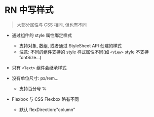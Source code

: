# RN 中写样式

> 大部分属性与 CSS 相同, 但也有不同

- 通过组件的 style 属性绑定样式

  - 支持对象, 数组, 或者通过 StyleSheet API 创建的样式
  - 注意: 不同的组件支持的 style 样式属性不同(如 `<View>` style 不支持 fontSize...)

- 只有 `<Text>` 组件会继承样式
- 没有单位尺寸: px/rem...
  - 支持百分号 %
- Flexbox 与 CSS Flexbox 略有不同
  - 默认 flexDirection:"column"
